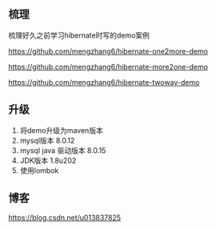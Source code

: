 

## 梳理

梳理好久之前学习hibernate时写的demo案例

https://github.com/mengzhang6/hibernate-one2more-demo

https://github.com/mengzhang6/hibernate-more2one-demo

https://github.com/mengzhang6/hibernate-twoway-demo

## 升级

1. 将demo升级为maven版本
2. mysql版本 8.0.12
3. mysql java 驱动版本 8.0.15
4. JDK版本 1.8u202
5. 使用lombok

## 博客

https://blog.csdn.net/u013837825

